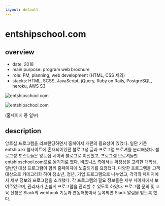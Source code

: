```yaml
---
layout: default
---
```


# entshipschool.com

## overview

* date: 2018
* main purpose: program web brochure
* role: PM, planning, web development (HTML, CSS 제외)
* stacks: HTML, SCSS, JavaScript, jQuery, Ruby on Rails, PostgreSQL, heroku, AWS S3

![entshipschool.com]({{"/assets/img/project/2018_entshipschool_com_1.jpg"}})

![entshipschool.com]({{"/assets/img/project/2018_entshipschool_com_2.jpg"}})

(홈페이지 중 일부)

## description

앙트십 프로그램을 리브랜딩하면서 홈페이지 개편의 필요성이 있었다. 
일단 기존 entship.kr 웹사이트에 혼재되어있던 블로그성 글과 프로그램 브로셔를 분리해냈다. 
블로그성 포스트들은 앙트십 네이버 블로그로 이전했고, 프로그램 브로셔들만 entshipschool.com으로 옮기기로 했다. 
비즈니스 측에서는 확장성을 고려한 대학생, 일반인 대상 프로그램이 함께 홈페이지에 노출되기를 요청했다. 
다양한 프로그램을 고객 대상으로 카테고리화 하여 청소년, 청년, 기업 프로그램으로 나누었고, 각각의 페이지에서 세부 정보와 프로그램을 소개했다. 
각 프로그램의 필요 정보들은 세부 페이지에서 보여주었으며, 관리자가 손쉽게 프로그램을 관리할 수 있도록 하였다. 
프로그램 문의 및 교육 신청은 Slack의 webhook 기능과 연동해놓아서 등록되면 Slack 알림을 받도록 했다. 